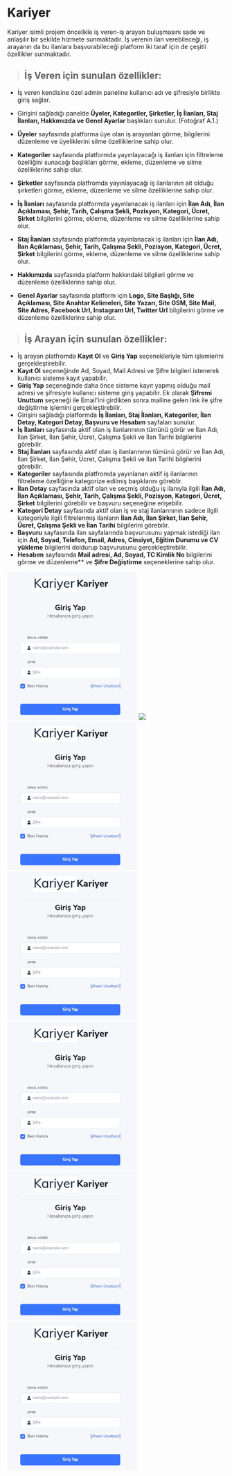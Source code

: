 # Kariyer
Kariyer isimli projem öncelikle iş veren-iş arayan buluşmasını sade ve anlaşılır bir şekilde hizmete sunmaktadır.
İş verenin ilan verebileceği, iş arayanın da bu ilanlara başvurabileceği platform iki taraf için de çeşitli özellikler sunmaktadır.

> ## İş Veren için sunulan özellikler:

- İş veren kendisine özel admin paneline kullanıcı adı ve şifresiyle birlikte giriş sağlar.
- Girişini sağladığı panelde **Üyeler, Kategoriler, Şirketler, İş İlanları, Staj İlanları, Hakkımızda ve Genel Ayarlar** başlıkları sunulur. (Fotoğraf A.1.)

- **Üyeler** sayfasında platforma üye olan iş arayanları görme, bilgilerini düzenleme ve üyeliklerini silme özelliklerine sahip olur.
- **Kategoriler** sayfasında platformda yayınlayacağı iş ilanları için filtreleme özelliğini sunacağı başlıkları görme, ekleme, düzenleme ve silme özelliklerine sahip olur.
- **Şirketler** sayfasında platfromda yayınlayacağı iş ilanlarının ait olduğu şirketleri görme, ekleme, düzenleme ve silme özelliklerine sahip olur.
- **İş İlanları** sayfasında platformda yayınlanacak iş ilanları için **İlan Adı, İlan Açıklaması, Şehir, Tarih, Çalışma Şekli, Pozisyon, Kategori, Ücret, Şirket** bilgilerini görme, ekleme, düzenleme ve silme özelliklerine sahip olur.
- **Staj İlanları** sayfasında platformda yayınlanacak iş ilanları için **İlan Adı, İlan Açıklaması, Şehir, Tarih, Çalışma Şekli, Pozisyon, Kategori, Ücret, Şirket** bilgilerini görme, ekleme, düzenleme ve silme özelliklerine sahip olur.
- **Hakkımızda** sayfasında platform hakkındaki bilgileri görme ve düzenleme özelliklerine sahip olur. 
- **Genel Ayarlar** sayfasında platform için **Logo, Site Başlığı, Site Açıklaması, Site Anahtar Kelimeleri, Site Yazarı, Site GSM, Site Mail, Site Adres, Facebook Url, Instagram Url, Twitter Url** bilgilerini görme ve düzenleme özelliklerine sahip olur.

> ## İş Arayan için sunulan özellikler:
- İş arayan platfromda **Kayıt Ol** ve **Giriş Yap** seçenekleriyle tüm işlemlerini gerçekleştirebilir.
- **Kayıt Ol** seçeneğinde Ad, Soyad, Mail Adresi ve Şifre bilgileri istenerek kullanıcı sisteme kayıt yapabilir.
- **Giriş Yap** seçeneğinde daha önce sisteme kayıt yapmış olduğu mail adresi ve şifresiyle kullanıcı sisteme giriş yapabilir. Ek olarak **Şifremi Unuttum** seçeneği ile Email'ini girdikten sonra mailine gelen link ile şifre değiştirme işlemini gerçekleştirebilir.
- Girişini sağladığı platformda **İş İlanları, Staj İlanları, Kategoriler, İlan Detay, Kategori Detay, Başvuru ve Hesabım** sayfaları sunulur.
- **İş İlanları** sayfasında aktif olan iş ilanlarınının tümünü görür ve İlan Adı, İlan Şirket, İlan Şehir, Ücret, Çalışma Şekli ve İlan Tarihi bilgilerini görebilir.
- **Staj İlanları** sayfasında aktif olan iş ilanlarınının tümünü görür ve İlan Adı, İlan Şirket, İlan Şehir, Ücret, Çalışma Şekli ve İlan Tarihi bilgilerini görebilir.
- **Kategoriler** sayfasında platfromda yayınlanan aktif iş ilanlarının filtreleme özelliğine kategorize edilmiş başıklarını göreblir.
- **İlan Detay** sayfasında aktif olan ve seçmiş olduğu iş ilanıyla ilgili **İlan Adı, İlan Açıklaması, Şehir, Tarih, Çalışma Şekli, Pozisyon, Kategori, Ücret, Şirket** bilgilerini görebilir ve başvuru seçeneğine erişebilir.
- **Kategori Detay** sayfasında aktif olan iş ve staj ilanlarınının sadece ilgili kategoriyle ilgili filtrelenmiş ilanların **İlan Adı, İlan Şirket, İlan Şehir, Ücret, Çalışma Şekli ve İlan Tarihi** bilgilerini görebilir.
- **Başvuru** sayfasında ilan sayfalarında başvurusunu yapmak istediği ilan için **Ad, Soyad, Telefon, Email, Adres, Cinsiyet, Eğitim Durumu ve CV yükleme** bilgilerini doldurup başvurusunu gerçekleştirebilir.
- **Hesabım** sayfasında **Mail adresi, Ad, Soyad, TC Kimlik No** bilgilerini görme ve düzenleme** ve **Şifre Değiştirme** seçeneklerine sahip olur.



<img width="300px" src="https://github.com/muhammedgideer/kariyer/blob/master/readme-images/admin1.JPG">
<img width="300px" src="https://github.com/muhammedgideer/kariyer/blob/master/readme-images/admin2.JPG">
<img width="300px" src="https://github.com/muhammedgideer/kariyer/blob/master/readme-images/admin1.JPG">
<img width="300px" src="https://github.com/muhammedgideer/kariyer/blob/master/readme-images/admin1.JPG">
<img width="300px" src="https://github.com/muhammedgideer/kariyer/blob/master/readme-images/admin1.JPG">
<img width="300px" src="https://github.com/muhammedgideer/kariyer/blob/master/readme-images/admin1.JPG">
<img width="300px" src="https://github.com/muhammedgideer/kariyer/blob/master/readme-images/admin1.JPG">
